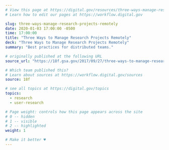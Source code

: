 ```yaml
---
# View this page at https://digital.gov/resources/three-ways-manage-research-projects-remotely
# Learn how to edit our pages at https://workflow.digital.gov

slug: three-ways-manage-research-projects-remotely
date: 2020-01-03 17:00:00 -0500
time: 17:00:00
title: "Three Ways to Manage Research Projects Remotely"
deck: "Three Ways to Manage Research Projects Remotely"
summary: "Best practices for distributed teams."

# originally published at the following URL
source_url: "https://18f.gsa.gov/2017/09/27/three-ways-to-manage-research-projects/"

# Which team published this?
# Learn about sources at https://workflow.digital.gov/sources
source: 18f

# see all topics at https://digital.gov/topics
topics: 
  - research
  - user-research

# Page weight: controls how this page appears across the site
# 0 -- hidden
# 1 -- visible
# 2 -- highlighted
weight: 1

# Make it better ♥
---
```

